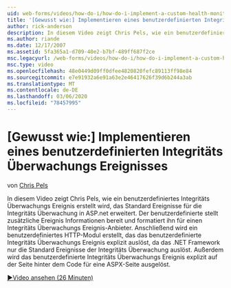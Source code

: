 ```yaml
---
uid: web-forms/videos/how-do-i/how-do-i-implement-a-custom-health-monitoring-event
title: '[Gewusst wie:] Implementieren eines benutzerdefinierten Integritäts Überwachungs Ereignisses | Microsoft-Dokumentation'
author: rick-anderson
description: In diesem Video zeigt Chris Pels, wie ein benutzerdefiniertes Integritäts Überwachungs Ereignis erstellt wird, das Standard Ereignisse für die Integritäts Überwachung in ASP.net erweitert. Der benutzerdefinierte pro...
ms.author: riande
ms.date: 12/17/2007
ms.assetid: 5fa365a1-d709-40e2-b7bf-489ff687f2ce
msc.legacyurl: /web-forms/videos/how-do-i/how-do-i-implement-a-custom-health-monitoring-event
msc.type: video
ms.openlocfilehash: 48e0449d09ff0dfee4820820fefc89113ff98e84
ms.sourcegitcommit: e7e91932a6e91a63e2e46417626f39d6b244a3ab
ms.translationtype: MT
ms.contentlocale: de-DE
ms.lasthandoff: 03/06/2020
ms.locfileid: "78457995"
---
```

# <a name="how-do-i-implement-a-custom-health-monitoring-event"></a>[Gewusst wie:] Implementieren eines benutzerdefinierten Integritäts Überwachungs Ereignisses

von [Chris Pels](https://twitter.com/chrispels)

In diesem Video zeigt Chris Pels, wie ein benutzerdefiniertes Integritäts Überwachungs Ereignis erstellt wird, das Standard Ereignisse für die Integritäts Überwachung in ASP.net erweitert. Der benutzerdefinierte stellt zusätzliche Ereignis Informationen bereit und formatiert ihn für einen Integritäts Überwachungs Ereignis-Anbieter. Anschließend wird ein benutzerdefiniertes HTTP-Modul erstellt, das das benutzerdefinierte Integritäts Überwachungs Ereignis explizit auslöst, da das .NET Framework nur die Standard Ereignisse der Integritäts Überwachung auslöst. Außerdem wird das benutzerdefinierte Integritäts Überwachungs Ereignis explizit auf der Seite hinter dem Code für eine ASPX-Seite ausgelöst.

[&#9654;Video ansehen (26 Minuten)](https://channel9.msdn.com/Blogs/ASP-NET-Site-Videos/how-do-i-implement-a-custom-health-monitoring-event)
